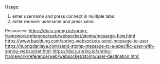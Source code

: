 Usage:
1. enter username and press connect in multiple tabs
2. enter receiver username and press send.
   
Resources:
https://docs.spring.io/spring-framework/reference/web/websocket/stomp/message-flow.html
https://www.baeldung.com/spring-websockets-send-message-to-user
https://huongdanjava.com/send-stomp-message-to-a-specific-user-with-spring-websocket.html
https://docs.spring.io/spring-framework/reference/web/websocket/stomp/user-destination.html

